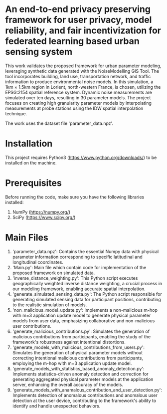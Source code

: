 # An end-to-end privacy preserving framework for user privacy, model reliability, and fair incentivization for federated learning based urban sensing system

This work validates the proposed framework for urban parameter modeling, leveraging synthetic data generated with the NoiseModelling GIS Tool. The tool incorporates building, land use, transportation network, and traffic information to produce environmental noise models. In this simulation, a 1km × 1.5km region in Lorient, north-western France, is chosen, utilizing the EPSG:2154 spatial reference system. Dynamic noise measurements are simulated over ten days, resulting in 30 parameter models. The project focuses on creating high granularity parameter models by interpolating measurements at probe stations using the IDW spatial interpolation technique.

The work uses the dataset file 'parameter_data.npz'. 

# Installation
This project requires Python3 (https://www.python.org/downloads/) to be installed on the machine.

# Prerequisites
Before running the code, make sure you have the following libraries installed:
  1) NumPy (https://numpy.org/)
  2) SciPy (https://www.scipy.org/)

# Main Files

1) 'parameter_data.npz': Contains the essential Numpy data with physical parameter information corresponding to specific latitudinal and longitudinal coordinates.
2) 'Main.py': Main file which contain code for implementation of the proposed framework on simulated data.
3) 'inverse_distance_weighting.py': This Python script executes geographically weighted inverse distance weighting, a crucial process in our modeling framework, enabling accurate spatial interpolation.
4) 'generate_simulated_sensing_data.py': The Python script responsible for generating simulated sensing data for participant positions, contributing to the realistic simulation of models.
5) 'non_malicious_model_update.py': Implements a non-malicious m-hop with m=3 application update model to generate physical parameter models from user data, emphasizing collaborative and non-malicious user contributions.
6) 'generate_malicious_contributions.py': Simulates the generation of malicious contributions from participants, enabling the study of the framework's robustness against intentional distortions.
7) 'generate_models_with_malicious_contributions_from_users.py': Simulates the generation of physical parameter models without correcting intentional malicious contributions from participants, employing the m-hop with m=3 application update model.
8) 'generate_models_with_statistics_based_anomaly_detection.py': Implements statistics-driven anomaly detection and correction for generating aggregated physical parameter models at the application server, enhancing the overall accuracy of the models.
9) 'generate_models_with_anamalous_contribution_and_user_detection.py': Implements detection of anomalous contributions and anomalous user detection at the user device, contributing to the framework's ability to identify and handle unexpected behaviors.
